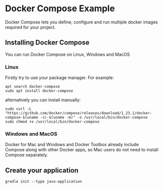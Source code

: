 # Docker Compose Example
Docker Compose lets you define, configure and run multiple docker images required 
for your project. 

## Installing Docker Compose
You can run Docker Compose on Linux, Windows and MacOS

### Linux 
Firstly try to use your package manager. For example:

```
apt search docker-compose 
sudo apt install docker-compose
```

alternatively you can install manually:

```
sudo curl -L "https://github.com/docker/compose/releases/download/1.23.1/docker-compose-$(uname -s)-$(uname -m)" -o /usr/local/bin/docker-compose
sudo chmod +x /usr/local/bin/docker-compose
```

### Windows and MacOS

Docker for Mac and Windows and Docker Toolbox already include Compose along with other Docker apps, so Mac users do not need to install Compose separately.

## Create your application

```
gradle init --type java-application
```
